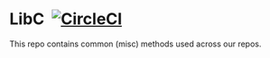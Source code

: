 # LibC &nbsp;[![CircleCI](https://circleci.com/gh/sidelight-labs/libc/tree/master.svg?style=shield&circle-token=088fe4945a4cf1a49c4d09a1a7a7acc93a876cf0)](https://circleci.com/gh/sidelight-labs/libc/tree/master)

This repo contains common (misc) methods used across our repos. 
